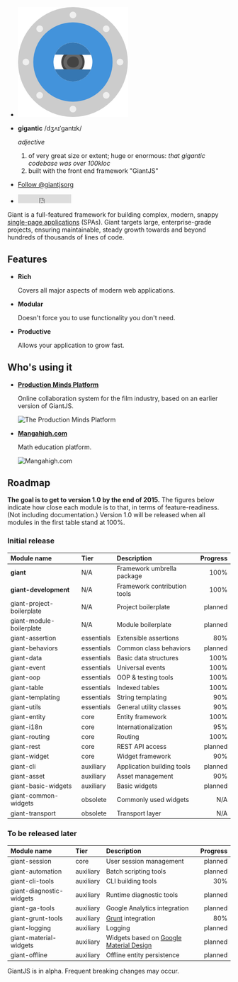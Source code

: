 <!-- @@@page:index@@@ -->
<!-- @@@title:GiantJS@@@ -->

<script>!function(d,s,id){var js,fjs=d.getElementsByTagName(s)[0],p=/^http:/.test(d.location)?'http':'https';if(!d.getElementById(id)){js=d.createElement(s);js.id=id;js.src=p+'://platform.twitter.com/widgets.js';fjs.parentNode.insertBefore(js,fjs);}}(document, 'script', 'twitter-wjs');</script>


- ![GiantJS logo](images/giantjs-logo.png)
- **gigantic** /dʒʌɪˈɡantɪk/
 
  *adjective*
  
  1. of very great size or extent; huge or enormous: *that gigantic codebase was over 100kloc*
  2. built with the front end framework "GiantJS"


- <a href="https://twitter.com/giantjsorg" class="twitter-follow-button" data-show-count="false">Follow @giantjsorg</a>  
- <iframe src="https://ghbtns.com/github-btn.html?user=giantjs&repo=giant&type=star&count=true" frameborder="0" scrolling="0" width="120px" height="20px"></iframe>

Giant is a full-featured framework for building complex, modern, snappy [single-page applications](https://en.wikipedia.org/wiki/Single-page_application) (SPAs). Giant targets large, enterprise-grade projects, ensuring maintainable, steady growth towards and beyond hundreds of thousands of lines of code.

Features
--------

- **Rich**

  Covers all major aspects of modern web applications.

- **Modular**

  Doesn't force you to use functionality you don't need.

- **Productive**

  Allows your application to grow fast.

Who's using it
--------------

- **[Production Minds Platform](https://pmp.productionminds.com)**

  Online collaboration system for the film industry, based on an earlier version of GiantJS.

  ![The Production Minds Platform](https://raw.githubusercontent.com/giantjs/giantjs.org/master/images/pmp.png)
  
- **[Mangahigh.com](https://mangahigh.com/login)**

  Math education platform.

  ![Mangahigh.com](https://raw.githubusercontent.com/giantjs/giantjs.org/master/images/mangahigh.png)

Roadmap
-------

**The goal is to get to version 1.0 by the end of 2015.** The figures below indicate how close each module is to that, in terms of feature-readiness. (Not including documentation.) Version 1.0 will be released when all modules in the first table stand at 100%.

### Initial release

| Module name | Tier | Description | Progress
|:------------|:-----|:------------|----------:
| **giant** | N/A | Framework umbrella package | 100%
| **giant-development** | N/A | Framework contribution tools | 100%
| giant-project-boilerplate | N/A | Project boilerplate | planned
| giant-module-boilerplate | N/A | Module boilerplate | planned
| giant-assertion | essentials | Extensible assertions | 80%
| giant-behaviors | essentials | Common class behaviors | planned
| giant-data | essentials | Basic data structures | 100%
| giant-event | essentials | Universal events | 100%
| giant-oop | essentials | OOP & testing tools | 100%
| giant-table | essentials | Indexed tables | 100%
| giant-templating | essentials | String templating | 90%
| giant-utils | essentials | General utility classes | 90%
| giant-entity | core | Entity framework | 100%
| giant-i18n | core | Internationalization | 95%
| giant-routing | core | Routing | 100%
| giant-rest | core | REST API access | planned
| giant-widget | core | Widget framework | 90%
| giant-cli | auxiliary | Application building tools | planned
| giant-asset | auxiliary | Asset management | 90%
| giant-basic-widgets | auxiliary | Basic widgets | planned
| giant-common-widgets | obsolete | Commonly used widgets | N/A
| giant-transport | obsolete | Transport layer | N/A

### To be released later

| Module name | Tier | Description | Progress
|:------------|:-----|:------------|---------:
| giant-session | core | User session management | planned
| giant-automation | auxiliary | Batch scripting tools | planned
| giant-cli-tools | auxiliary | CLI building tools | 30%
| giant-diagnostic-widgets | auxiliary | Runtime diagnostic tools | planned
| giant-ga-tools | auxiliary | Google Analytics integration | planned
| giant-grunt-tools | auxiliary | [Grunt](http://gruntjs.com/) integration | 80%
| giant-logging | auxiliary | Logging | planned
| giant-material-widgets | auxiliary | Widgets based on [Google Material Design](https://www.google.com/design/spec/material-design) | planned
| giant-offline | auxiliary | Offline entity persistence | planned

GiantJS is in alpha. Frequent breaking changes may occur.

